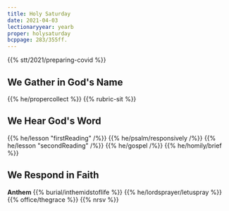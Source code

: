 ```yaml
---
title: Holy Saturday
date: 2021-04-03
lectionaryyear: yearb
proper: holysaturday
bcppage: 283/355ff.
---
```

{{% stt/2021/preparing-covid %}}

## We Gather in God's Name
{{% he/propercollect %}}
{{% rubric-sit %}}

## We Hear God's Word
{{% he/lesson "firstReading" /%}}
{{% he/psalm/responsively /%}}
{{% he/lesson "secondReading" /%}}
{{% he/gospel /%}}
{{% he/homily/brief %}}

## We Respond in Faith
**Anthem**
{{% burial/inthemidstoflife %}}
{{% he/lordsprayer/letuspray %}}
{{% office/thegrace %}}
{{% nrsv %}}
